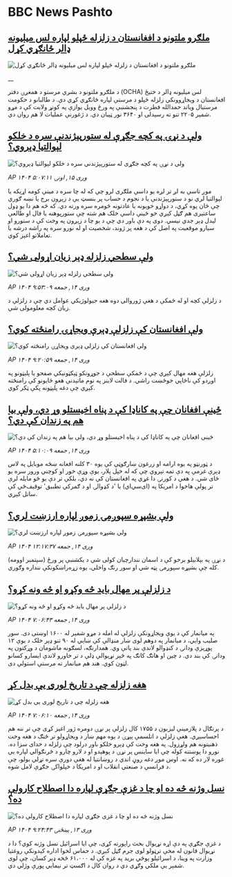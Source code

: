 # BBC News Pashto## [ملګرو ملتونو د افغانستان د زلزله ځپلو لپاره لس میلیونه ډالر ځانګړي کړل](https://www.bbc.co.uk/pashto/live/cx290ew8lq8t?at_medium=RSS&at_campaign=rss?at_campaign=githubrss)![ملګرو ملتونو د افغانستان د زلزله ځپلو لپاره لس میلیونه ډالر ځانګړي کړل](https://ichef.bbci.co.uk/ace/standard/240/cpsprodpb/735f/live/a1caf5b0-8afc-11f0-9cf6-cbf3e73ce2b9.jpg)__د ملګرو ملتونو د بشري مرستو د همغږۍ دفتر (OCHA) لس میلیونه ډالر د ختیځ افغانستان د ویجاړوونکي زلزله ځپلو د مرستې لپاره ځانګړي کړي دي. د طالبانو د حکومت مرستیال ویاند حمدالله فطرت د پنجشنبې په ورځ وویل یوازې په کونړ ولایت کې د مړو شمېر ۲۲۰۵ تنو ته رسېدلی او ۳۶۴۰ نور ټپیان دي. د ژغورنې عملیات لا هم روان دي.## [ولې د نړۍ په کچه جګړې له ستورپېژندنې سره د خلکو لېوالتیا ډېروي؟](https://www.bbc.com/pashto/articles/c20zpl7wen6o?at_medium=RSS&at_campaign=rss?at_campaign=githubrss)![ولې د نړۍ په کچه جګړې له ستورپېژندنې سره د خلکو لېوالتیا ډېروي؟](https://ichef.bbci.co.uk/ace/ws/240/cpsprodpb/abae/live/680bc270-84ba-11f0-b98d-d308c56c1729.jpg)_AP ۱۴۰۴ وږی ۱۵, اونۍ ۵:۰۷:۱۱_موږ تاسې به لږ تر لږه یو داسې ملګری لرو چې که له چا سره د مینې کومه اړیکه یا لېوالتیا لري نو د ستورپېژندنې یا د نجوم د حساب پر بنسټ یې د زېږون برج یا نښه ګوري چې ځان پوه کړي، د دواړو خویونه یا عادتونه څومره سره ورته دي.
که څه هم دا یو ډول ساعتېری هم ګڼل کېږي خو ځينې داسې خلک هم شته چې ستورپوهنه یا فال او طالعې لیدل ډېر جدي نیسي. دوی په دې باور دي چې د یو چا د زېږون په وخت کې د ستورو او سیارو موقعیت په اصل کې د هغه پر ژوند، شخصیت او له نورو سره په راشه درشه یا تعاملاتو اغېز کوي.## [ولې سطحي زلزله ډېر زیان اړولی شي؟](https://www.bbc.com/pashto/articles/cp8ml1q58vmo?at_medium=RSS&at_campaign=rss?at_campaign=githubrss)![ولې سطحي زلزله ډېر زیان اړولی شي؟](https://ichef.bbci.co.uk/ace/ws/240/cpsprodpb/f529/live/d5892b20-8a3d-11f0-84c8-99de564f0440.jpg)_AP ۱۴۰۴ وږی ۱۴, جمعه ۹:۵۳:۰۹_د زلزلې کچه او له ځمکې د هغې ژوروالی دوه هغه جیولوژیکي عوامل دي چې د زلزلې د زیان کچه معلومولی شي.## [ولې افغانستان کې زلزلې ډېرې ویجاړۍ رامنځته کوي؟](https://www.bbc.com/pashto/articles/cgeqn25jlvgo?at_medium=RSS&at_campaign=rss?at_campaign=githubrss)![ولې افغانستان کې زلزلې ډېرې ویجاړۍ رامنځته کوي؟](https://ichef.bbci.co.uk/ace/ws/240/cpsprodpb/b600/live/0ec6e490-8a39-11f0-84c8-99de564f0440.jpg)_AP ۱۴۰۴ وږی ۱۴, جمعه ۹:۲۰:۵۹_زلزلې هغه مهال کېږي چې د ځمکې سطحې د جوړونکو ټېکټونیکي صفحو یا پلېټونو په اوږدو کې ناڅاپي‌ خوځښت راشي.‌ د فالت لاینز په نوم ماتېدنې هغو ځایونو کې رامنځته کېږي چې دغه پلېټونه پکې ټکر کوي.## [ځينې افغانان چې په کاناډا کې د پناه اخیستلو وړ دي،‌ ولې بیا هم په زندان کې دي؟](https://www.bbc.com/pashto/articles/cg5e66n2pz0o?at_medium=RSS&at_campaign=rss?at_campaign=githubrss)![ځينې افغانان چې په کاناډا کې د پناه اخیستلو وړ دي،‌ ولې بیا هم په زندان کې دي؟](https://ichef.bbci.co.uk/ace/ws/240/cpsprodpb/6652/live/5a034df0-88cb-11f0-85f1-5f1042c3058b.jpg)_AP ۱۴۰۴ وږی ۱۴, جمعه ۵:۱۰:۰۹_د ټورنټو په یوه ارامه او زرغون ښارګوټي کې یوه ۳۰ کلنه افغانه ښځه موبایل په لاس ډېرې غرمې په دې تمه تېروي چې که له خپل پلار، یوې وړې خور او کوچني ورور سره یو ځای شي.
د هغې د کورنۍ دا غړي په افغانستان کې نه دي، بلکې تر دې یو څو مایله لرې تر پولې هاخوا د امریکا په (ای‌سي‌اي) یا 'د کډوالۍ او د ګمرکي تطبیق' توقیف‌ځي کې ساتل کېږي.## [ولې بشپړه سپوږمۍ زموږ لپاره ارزښت لري؟](https://www.bbc.com/pashto/articles/c04zvnnke04o?at_medium=RSS&at_campaign=rss?at_campaign=githubrss)![ولې بشپړه سپوږمۍ زموږ لپاره ارزښت لري؟](https://ichef.bbci.co.uk/ace/ws/240/cpsprodpb/d720/live/92acc870-8a4c-11f0-84c8-99de564f0440.png)_AP ۱۴۰۴ وږی ۱۴, جمعه ۱۲:۱۷:۳۷_د نړۍ په بېلابېلو برخو کې د اسمان نندارچیان کولی شي د یکشنبې پر ورځ (سپتمبر اوومه) کله چې بشپړه سپوږمۍ پټه شي او سور رنګ واخلي، یوه زړه‌راښکونکې ننداره وګوري.## [د زلزلې پر مهال باید څه وکړو او څه ونه کړو؟](https://www.bbc.com/pashto/articles/cevxv80zwdgo?at_medium=RSS&at_campaign=rss?at_campaign=githubrss)![د زلزلې پر مهال باید څه وکړو او څه ونه کړو؟](https://ichef.bbci.co.uk/ace/ws/240/cpsprodpb/b404/live/4a077620-8703-11f0-9cf6-cbf3e73ce2b9.jpg)_AP ۱۴۰۴ وږی ۱۴, جمعه ۷:۰۶:۴۳_په میانمار کې د یوې ویجاړونکې زلزلې له امله د مړو شمېر له ۱۶۰۰ اوښتی دی. سور صليب وایي، د میانمار په دوهم لوی ښار منډالې کې ښايي له ۹۰ تنو ډېر خلک د یوې ۱۲ پوړیزې ودانۍ د کنډوالو لاندې بند پاتې وي. همدارنګه، لسګونه ماشومان د وړکتون په ودانۍ کې بند دي. د چین او هانګ کانګ په څېر نړيوالې ډلې د تر خاورو لاندې ايسارو کسانو لټون کوي. هند هم ميانمار ته مرستې استولې دی.## [هغه زلزله چې د تاریخ لوری یې بدل کړ](https://www.bbc.com/pashto/articles/cvgv443213eo?at_medium=RSS&at_campaign=rss?at_campaign=githubrss)![هغه زلزله چې د تاریخ لوری یې بدل کړ](https://ichef.bbci.co.uk/ace/ws/240/cpsprodpb/13ca/live/9bfb0670-5fbe-11f0-8755-2f8b5e5e47a7.png)_AP ۱۴۰۴ وږی ۱۴, جمعه ۷:۰۶:۱۰_د پرتګال د پلازمېنې ليزبون د ۱۷۵۵ کال زلزلې پر نړۍ دومره ژور اغیز کړی چې تر ننه هم احساسېږي. هغې زلزلې د اتلسمې پېړۍ د یوه مهم ښار د ویجاړولو تر څنګ د هغه وخت ذهنیتونه هم ولړزول.
په هغه وخت کې ډېرو خلکو باور درلود چې زلزله د خدای سزا ده. نورو دا پوښتنه کوله چې ایا ساینس پر نړۍ د پوهېدو او  د لارو چارو د څرنګوالي لپاره یې غوره لار ده که نه. اوس موږ دغه روڼ اندي د روښانتیا له هغې دورې سره تړلي بولو، چې د فرانسې د صنعتي انقلاب او د امریکا د خپلواکۍ جګړې لامل شوه.## [نسل وژنه څه ده او چا د غزې جګړې لپاره دا اصطلاح کارولې ده؟](https://www.bbc.com/pashto/articles/c3dr9xdk7vdo?at_medium=RSS&at_campaign=rss?at_campaign=githubrss)![نسل وژنه څه ده او چا د غزې جګړې لپاره دا اصطلاح کارولې ده؟](https://ichef.bbci.co.uk/ace/ws/240/cpsprodpb/213e/live/88dc0da0-88e0-11f0-84c8-99de564f0440.png)_AP ۱۴۰۴ وږی ۱۳, پينځنۍ ۹:۲۴:۴۳_د غزې جګړې په دې اړه نړیوال بحث راپورته کړی، چې ایا اسرائیل نسل وژنه کوي؟ دا د نړیوال قانون له مخې ترټولو لوی جرم ګڼل کېږي.
د حماس لخوا اداره کېدونکې روغتیا وزارت په وینا، د اسرائیلو پوځي برید په غزه کې له ۶۱،۰۰۰ څخه ډېر کسان، چې لوی شمېر یې ملکي وګړي دي د روان کال د اګسټ تر نیمایي پورې وژلي دي.